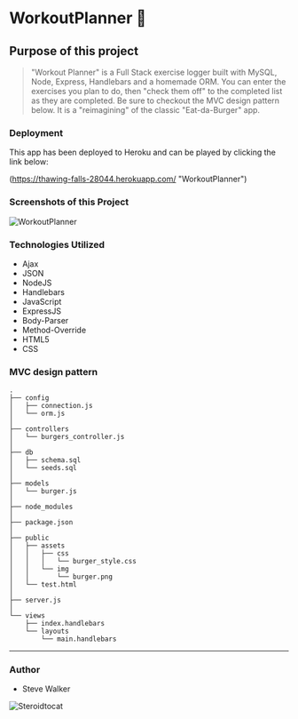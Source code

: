 # WorkoutPlanner :muscle:

## Purpose of this project

>"Workout Planner" is a Full Stack exercise logger built with MySQL, Node, Express, Handlebars and a homemade ORM. You can enter the exercises you plan to do, then "check them off" to the completed list as they are completed. Be sure to checkout the MVC design pattern below. It is a "reimagining" of the classic "Eat-da-Burger" app.

### Deployment

This app has been deployed to Heroku and can be played by clicking the link below:

(https://thawing-falls-28044.herokuapp.com/ "WorkoutPlanner")

### Screenshots of this Project

![WorkoutPlanner](https://raw.github.com/captnwalker/WorkoutPlanner/master/screenshot/screenshot.png "WorkoutPlanner")

### Technologies Utilized

* Ajax
* JSON
* NodeJS
* Handlebars
* JavaScript
* ExpressJS
* Body-Parser
* Method-Override
* HTML5
* CSS

### MVC design pattern

```
.
├── config
│   ├── connection.js
│   └── orm.js
│ 
├── controllers
│   └── burgers_controller.js
│
├── db
│   ├── schema.sql
│   └── seeds.sql
│
├── models
│   └── burger.js
│ 
├── node_modules
│ 
├── package.json
│
├── public
│   ├── assets
│   │   ├── css
│   │   │   └── burger_style.css
│   │   └── img
│   │       └── burger.png
│   └── test.html
│
├── server.js
│
└── views
    ├── index.handlebars
    └── layouts
        └── main.handlebars
```

---

### Author

* Steve Walker

![Steroidtocat](https://octodex.github.com/images/steroidtocat.png)
